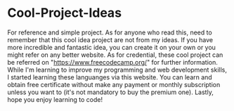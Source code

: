 # Cool-Project-Ideas
For reference and simple project.
As for anyone who read this, need to remember that this cool idea project are not from my ideas.
If you have more incredible and fantastic idea, you can create it on your own or you might refer on any better website.
As for credential, these cool project can be referred on "https://www.freecodecamp.org/" for further information.
While I'm learning to improve my programming and web development skills, I started learning these languanges via this website.
You can learn and obtain free certificate without make any payment or monthly subscription unless you want to (it's not mandatory to buy the premium one).
Lastly, hope you enjoy learning to code!
